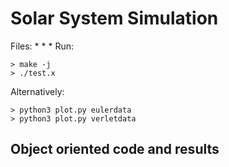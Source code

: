 # Solar System Simulation
Files:
*
*
*
Run:
```
> make -j
> ./test.x
```
Alternatively:
```
> python3 plot.py eulerdata
> python3 plot.py verletdata
```
## Object oriented code and results
